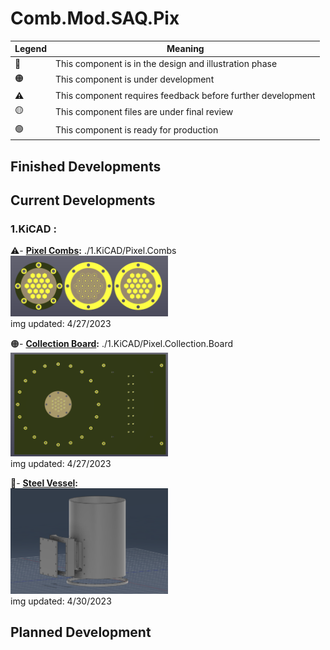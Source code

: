# Comb.Mod.SAQ.Pix

|   Legend       |  Meaning                      |
|----------------|-------------------------------|
|📝| This component is in the design and illustration phase            |
|🟠| This component is under development            |
|⚠️| This component requires feedback before further development |
|🟡| This component files are under final review |
|🟢| This component is ready for production |







## Finished Developments

## Current Developments
### 1.KiCAD : 
⚠️- **[Pixel Combs](/1.KiCAD/Pixel.Combs):** ./1.KiCAD/Pixel.Combs  
<img src="./ReadMeImages/Pixel.Combs.png" width="50%">   
img updated: 4/27/2023  
  
🟠- **[Collection Board](/1.KiCAD/Pixel.Collection.Board):** ./1.KiCAD/Pixel.Collection.Board  
<img src="./ReadMeImages/Pixel.Collection.Board.png" width="50%">   
img updated: 4/27/2023  

📝- **[Steel Vessel](Placeholder):**   
<img src="./ReadMeImages/Steel.Vessel.png" width="50%">   
img updated: 4/30/2023  
  
## Planned Development


